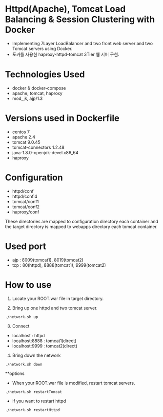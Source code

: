 # Httpd(Apache), Tomcat Load Balancing & Session Clustering with Docker
- Implementing 7Layer LoadBalancer and two front web server and two Tomcat servers using Docker.
- 도커를 사용한 haproxy-httpd-tomcat 3Tier 웹 서버 구현.

# Technologies Used
- docker & docker-compose
- apache, tomcat, haproxy
- mod_jk, ajp/1.3

# Versions used in Dockerfile
- centos 7
- apache 2.4
- tomcat 9.0.45
- tomcat-connectors 1.2.48
- java-1.8.0-openjdk-devel.x86_64
- haproxy

# Configuration
- httpd/conf
- httpd/conf.d
- tomcat/conf1
- tomcat/conf2
- haproxy/conf

These directories are mapped to configuration directory each container and the target directory is mapped to webapps directory each tomcat container.

# Used port
- ajp : 8009(tomcat1), 8019(tomcat2)
- tcp : 80(httpd), 8888(tomcat1), 9999(tomcat2)

# How to use
1. Locate your ROOT.war file in target directory.


2. Bring up one httpd and two tomcat server.
```shell
./network.sh up
```

3. Connect
- localhost : httpd
- localhost:8888 : tomcat1(direct)
- localhost:9999 : tomcat2(direct)

4. Bring down the network
```shell
./network.sh down
```

**options
- When your ROOT.war file is modified, restart tomcat servers.
```shell
./network.sh restartTomcat
```
- If you want to restart httpd
```shell
./network.sh restartHttpd
```
